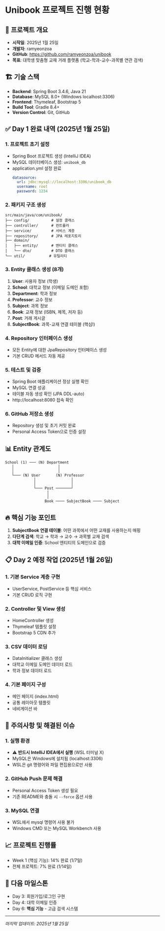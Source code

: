 # Unibook 프로젝트 진행 현황

## 📅 프로젝트 개요
- **시작일**: 2025년 1월 25일
- **개발자**: ramyeonzoa
- **GitHub**: https://github.com/ramyeonzoa/unibook
- **목표**: 대학생 맞춤형 교재 거래 플랫폼 (학교-학과-교수-과목별 연관 검색)

## 🏗️ 기술 스택
- **Backend**: Spring Boot 3.4.6, Java 21
- **Database**: MySQL 8.0+ (Windows localhost:3306)
- **Frontend**: Thymeleaf, Bootstrap 5
- **Build Tool**: Gradle 8.4+
- **Version Control**: Git, GitHub

## ✅ Day 1 완료 내역 (2025년 1월 25일)

### 1. 프로젝트 초기 설정
- Spring Boot 프로젝트 생성 (IntelliJ IDEA)
- MySQL 데이터베이스 생성: `unibook_db`
- application.yml 설정 완료
  ```yaml
  datasource:
    url: jdbc:mysql://localhost:3306/unibook_db
    username: root
    password: 1234
  ```

### 2. 패키지 구조 생성
```
src/main/java/com/unibook/
├── config/          # 설정 클래스
├── controller/      # 컨트롤러
├── service/         # 서비스 계층
├── repository/      # JPA 레포지토리
├── domain/
│   ├── entity/      # 엔티티 클래스
│   └── dto/         # DTO 클래스
└── util/           # 유틸리티
```

### 3. Entity 클래스 생성 (8개)
1. **User**: 사용자 정보 (학생)
2. **School**: 대학교 정보 (이메일 도메인 포함)
3. **Department**: 학과 정보
4. **Professor**: 교수 정보
5. **Subject**: 과목 정보
6. **Book**: 교재 정보 (ISBN, 제목, 저자 등)
7. **Post**: 거래 게시글
8. **SubjectBook**: 과목-교재 연결 테이블 (핵심!)

### 4. Repository 인터페이스 생성
- 모든 Entity에 대한 JpaRepository 인터페이스 생성
- 기본 CRUD 메서드 자동 제공

### 5. 테스트 및 검증
- Spring Boot 애플리케이션 정상 실행 확인
- MySQL 연결 성공
- 테이블 자동 생성 확인 (JPA DDL-auto)
- http://localhost:8080 접속 확인

### 6. GitHub 저장소 생성
- Repository 생성 및 초기 커밋 완료
- Personal Access Token으로 인증 설정

## 📊 Entity 관계도
```
School (1) ─── (N) Department
   │                    │
   │                    │
   └─── (N) User       (N) Professor
             │                │
             │                │
             └─── Post ───────┘
                   │
                   │
                  Book ──── SubjectBook ──── Subject
```

## 🔥 핵심 기능 포인트
1. **SubjectBook 연결 테이블**: 어떤 과목에서 어떤 교재를 사용하는지 매핑
2. **다단계 검색**: 학교 → 학과 → 교수 → 과목별 교재 검색
3. **대학 이메일 인증**: School 엔티티의 도메인으로 검증

## 📋 Day 2 예정 작업 (2025년 1월 26일)

### 1. 기본 Service 계층 구현
- UserService, PostService 등 핵심 서비스
- 기본 CRUD 로직 구현

### 2. Controller 및 View 생성
- HomeController 생성
- Thymeleaf 템플릿 설정
- Bootstrap 5 CDN 추가

### 3. CSV 데이터 로딩
- DataInitializer 클래스 생성
- 대학교 이메일 도메인 데이터 로드
- 학과 정보 데이터 로드

### 4. 기본 페이지 구성
- 메인 페이지 (index.html)
- 공통 레이아웃 템플릿
- 네비게이션 바

## 🚨 주의사항 및 해결된 이슈

### 1. 실행 환경
- ⚠️ **반드시 IntelliJ IDEA에서 실행** (WSL 터미널 X)
- MySQL은 Windows에 설치됨 (localhost:3306)
- WSL은 git 명령어와 파일 편집용으로만 사용

### 2. GitHub Push 문제 해결
- Personal Access Token 생성 필요
- 기존 README와 충돌 시 `--force` 옵션 사용

### 3. MySQL 연결
- WSL에서 mysql 명령어 사용 불가
- Windows CMD 또는 MySQL Workbench 사용

## 📈 프로젝트 진행률
- Week 1 (핵심 기능): 14% 완료 (1/7일)
- 전체 프로젝트: 7% 완료 (1/14일)

## 🎯 다음 마일스톤
- Day 3: 회원가입/로그인 구현
- Day 4: 대학 이메일 인증
- Day 6: **핵심 기능** - 고급 검색 시스템

---
*마지막 업데이트: 2025년 1월 25일*